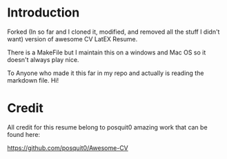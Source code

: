 # Introduction
 Forked (In so far and I cloned it, modified, and removed all the stuff I didn't want) 
 version of awesome CV LatEX Resume. 
 
 There is a MakeFile but I maintain this on a windows and Mac OS so it doesn't always play
 nice. 
 
 To Anyone who made it this far in my repo and actually is reading the markdown file. Hi!  
# Credit 
All credit for this resume belong to posquit0 amazing work that can be found here:

https://github.com/posquit0/Awesome-CV